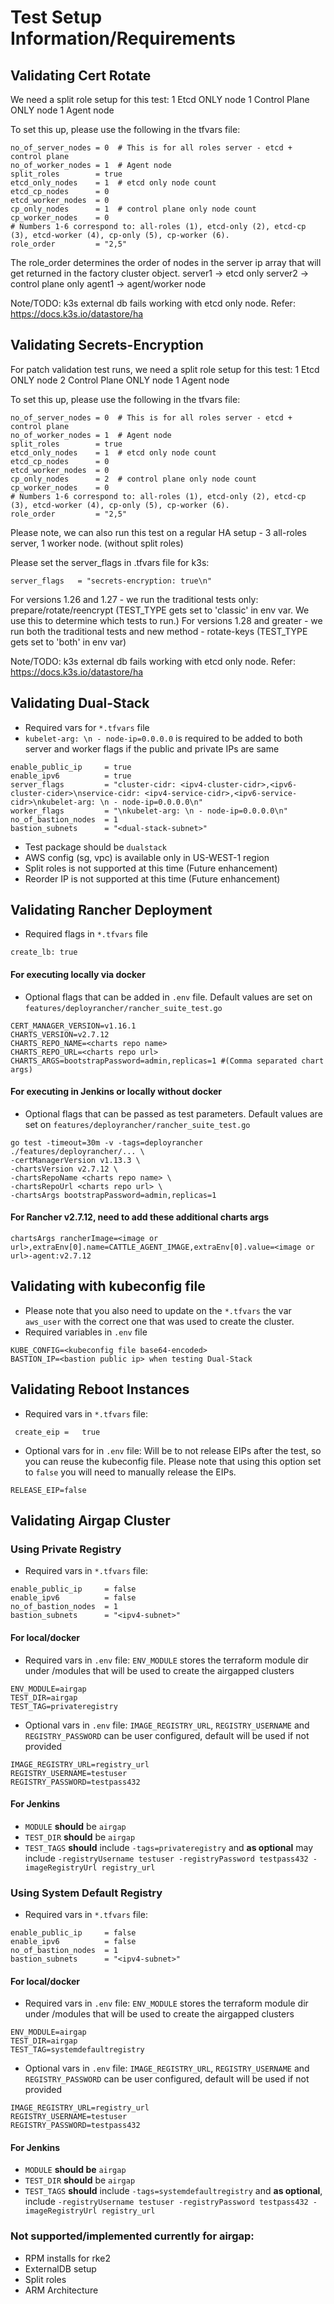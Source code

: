 # Test Setup Information/Requirements 

## Validating Cert Rotate

We need a split role setup for this test:
1 Etcd ONLY node
1 Control Plane ONLY node
1 Agent node

To set this up, please use the following in the tfvars file: 

```
no_of_server_nodes = 0  # This is for all roles server - etcd + control plane
no_of_worker_nodes = 1  # Agent node
split_roles        = true
etcd_only_nodes    = 1  # etcd only node count
etcd_cp_nodes      = 0 
etcd_worker_nodes  = 0
cp_only_nodes      = 1  # control plane only node count
cp_worker_nodes    = 0
# Numbers 1-6 correspond to: all-roles (1), etcd-only (2), etcd-cp (3), etcd-worker (4), cp-only (5), cp-worker (6).
role_order         = "2,5"
```

The role_order determines the order of nodes in the server ip array that will get returned in the factory cluster object. 
server1 -> etcd only
server2 -> control plane only
agent1 ->  agent/worker node

Note/TODO: k3s external db fails working with etcd only node. Refer: https://docs.k3s.io/datastore/ha

## Validating Secrets-Encryption

For patch validation test runs, we need a split role setup for this test:
1 Etcd ONLY node
2 Control Plane ONLY node
1 Agent node

To set this up, please use the following in the tfvars file: 

```
no_of_server_nodes = 0  # This is for all roles server - etcd + control plane
no_of_worker_nodes = 1  # Agent node
split_roles        = true
etcd_only_nodes    = 1  # etcd only node count
etcd_cp_nodes      = 0 
etcd_worker_nodes  = 0
cp_only_nodes      = 2  # control plane only node count
cp_worker_nodes    = 0
# Numbers 1-6 correspond to: all-roles (1), etcd-only (2), etcd-cp (3), etcd-worker (4), cp-only (5), cp-worker (6).
role_order         = "2,5"
```
Please note, we can also run this test on a regular HA setup - 3 all-roles server, 1 worker node. (without split roles)

Please set the server_flags in .tfvars file for k3s:
```
server_flags   = "secrets-encryption: true\n"
```

For versions 1.26 and 1.27 - we run the traditional tests only: prepare/rotate/reencrypt (TEST_TYPE gets set to 'classic' in env var. We use this to determine which tests to run.)
For versions 1.28 and greater - we run both the traditional tests and new method - rotate-keys (TEST_TYPE gets set to 'both' in env var)

Note/TODO: k3s external db fails working with etcd only node. Refer: https://docs.k3s.io/datastore/ha

## Validating Dual-Stack

- Required vars for `*.tfvars` file
- `kubelet-arg: \n - node-ip=0.0.0.0` is required to be added to both server and worker flags if the public and private IPs are same

```
enable_public_ip     = true
enable_ipv6          = true
server_flags         = "cluster-cidr: <ipv4-cluster-cidr>,<ipv6-cluster-cider>\nservice-cidr: <ipv4-service-cidr>,<ipv6-service-cidr>\nkubelet-arg: \n - node-ip=0.0.0.0\n"
worker_flags         = "\nkubelet-arg: \n - node-ip=0.0.0.0\n"
no_of_bastion_nodes  = 1
bastion_subnets      = "<dual-stack-subnet>"
```
- Test package should be `dualstack`
- AWS config (sg, vpc) is available only in US-WEST-1 region
- Split roles is not supported at this time (Future enhancement)
- Reorder IP is not supported at this time (Future enhancement)

## Validating Rancher Deployment

- Required flags in `*.tfvars` file
```
create_lb: true
```

#### For executing locally via docker
- Optional flags that can be added in `.env` file. Default values are set on `features/deployrancher/rancher_suite_test.go`
```
CERT_MANAGER_VERSION=v1.16.1
CHARTS_VERSION=v2.7.12
CHARTS_REPO_NAME=<charts repo name>
CHARTS_REPO_URL=<charts repo url>
CHARTS_ARGS=bootstrapPassword=admin,replicas=1 #(Comma separated chart args)
```

#### For executing in Jenkins or locally without docker
- Optional flags that can be passed as test parameters. Default values are set on `features/deployrancher/rancher_suite_test.go`
```
go test -timeout=30m -v -tags=deployrancher ./features/deployrancher/... \
-certManagerVersion v1.13.3 \
-chartsVersion v2.7.12 \
-chartsRepoName <charts repo name> \
-chartsRepoUrl <charts repo url> \
-chartsArgs bootstrapPassword=admin,replicas=1
```

#### For Rancher v2.7.12, need to add these additional charts args
```
chartsArgs rancherImage=<image or url>,extraEnv[0].name=CATTLE_AGENT_IMAGE,extraEnv[0].value=<image or url>-agent:v2.7.12
```

## Validating with kubeconfig file

- Please note that you also need to update on the `*.tfvars` the var `aws_user` with the correct one that was used to create the cluster.
- Required variables in `.env` file
```
KUBE_CONFIG=<kubeconfig file base64-encoded>
BASTION_IP=<bastion public ip> when testing Dual-Stack
```

## Validating Reboot Instances

- Required vars in `*.tfvars` file:
```
 create_eip =   true
```
- Optional vars for in `.env` file: Will be to not release EIPs after the test, so you can reuse the kubeconfig file.
Please note that using this option set to `false` you will need to manually release the EIPs.
 ```
 RELEASE_EIP=false
 ```

## Validating Airgap Cluster 

### Using Private Registry

- Required vars in `*.tfvars` file:
```
enable_public_ip     = false
enable_ipv6          = false
no_of_bastion_nodes  = 1
bastion_subnets      = "<ipv4-subnet>"
```
#### For local/docker

- Required vars in `.env` file: `ENV_MODULE` stores the terraform module dir under /modules that will be used to create the airgapped clusters

```
ENV_MODULE=airgap
TEST_DIR=airgap
TEST_TAG=privateregistry
```
- Optional vars in `.env` file: `IMAGE_REGISTRY_URL`, `REGISTRY_USERNAME` and `REGISTRY_PASSWORD` can be user configured, default will be used if not provided
```
IMAGE_REGISTRY_URL=registry_url
REGISTRY_USERNAME=testuser
REGISTRY_PASSWORD=testpass432
```

#### For Jenkins

- `MODULE` **should** be `airgap`
- `TEST_DIR` **should** be `airgap`
- `TEST_TAGS` **should** include `-tags=privateregistry` and **as optional** may include `-registryUsername testuser -registryPassword testpass432 -imageRegistryUrl registry_url`

### Using System Default Registry

- Required vars in `*.tfvars` file:
```
enable_public_ip     = false
enable_ipv6          = false
no_of_bastion_nodes  = 1
bastion_subnets      = "<ipv4-subnet>"
```

#### For local/docker

- Required vars in `.env` file: `ENV_MODULE` stores the terraform module dir under /modules that will be used to create the airgapped clusters

```
ENV_MODULE=airgap
TEST_DIR=airgap
TEST_TAG=systemdefaultregistry
```
- Optional vars in `.env` file: `IMAGE_REGISTRY_URL`, `REGISTRY_USERNAME` and `REGISTRY_PASSWORD` can be user configured, default will be used if not provided
```
IMAGE_REGISTRY_URL=registry_url
REGISTRY_USERNAME=testuser
REGISTRY_PASSWORD=testpass432
```

#### For Jenkins

- `MODULE` **should be** `airgap`
- `TEST_DIR` **should** be `airgap`
- `TEST_TAGS` **should** include `-tags=systemdefaultregistry` and **as optional**, include `-registryUsername testuser -registryPassword testpass432 -imageRegistryUrl registry_url`

### Not supported/implemented currently for airgap:
- RPM installs for rke2
- ExternalDB setup
- Split roles
- ARM Architecture